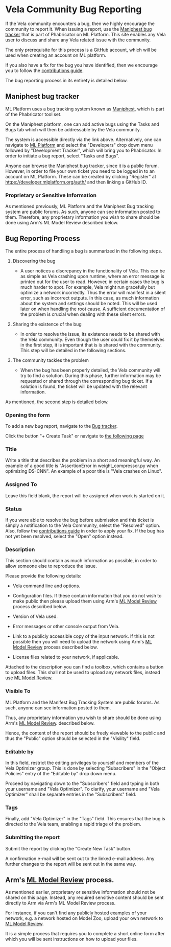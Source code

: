 # Vela Community Bug Reporting

If the Vela community encounters a bug, then we highly encourage the community
to report it. When issuing a report, use the
[Maniphest bug tracker](https://developer.mlplatform.org/maniphest/)
that is part of Phabricator on ML Platform. This site enables any Vela user to
discuss and share any Vela related issue with the community.

The only prerequisite for this process is a GitHub account, which will be used
when creating an account on ML platform.

If you also have a fix for the bug you have identified, then we encourage
you to follow the [contributions guide](CONTRIBUTIONS.md).

The bug reporting process in its entirety is detailed below.

## Maniphest bug tracker

ML Platform uses a bug tracking system known as
[Maniphest](https://developer.mlplatform.org/maniphest/),
which is part of the Phabricator tool set.

On the Maniphest platform, one can add active bugs using the Tasks and Bugs
tab which will then be addressable by the Vela community.

The system is accessible directly via the link above. Alternatively, one can
navigate to [ML Platform](https://mlplatform.org) and select the "Developers"
drop down menu followed by "Development Tracker", which will bring you to
Phabricator. In order to initiate a bug report, select "Tasks and Bugs".

Anyone can browse the Maniphest bug tracker, since it is a public forum.
However, in order to file your own ticket you need to be logged in
to an account on ML Platform. These can be created by clicking "Register" at
<https://developer.mlplatform.org/auth/> and then linking a GitHub ID.

### Proprietary or Sensitive Information

As mentioned previously, ML Platform and the Maniphest Bug tracking system
are public forums. As such, anyone can see information posted to them.
Therefore, any proprietary information you wish to share should be done using
Arm's ML Model Review described below.

## Bug Reporting Process

The entire process of handling a bug is summarized in the following steps.

1. Discovering the bug
    * A user notices a discrepancy in the functionality of Vela.
    This can be as simple as Vela crashing upon runtime,
    where an error message is printed out for the user to read.
    However, in certain cases the bug is much harder to spot.
    For example, Vela might run gracefully but optimize a network incorrectly.
    Thus the error will manifest in a silent error, such as incorrect outputs.
    In this case, as much information about the system and settings
    should be noted. This will be used later on when handling the root cause.
    A sufficient documentation of the problem is crucial when dealing with
    these silent errors.

2. Sharing the existence of the bug
    * In order to resolve the issue, its existence needs to be shared
    with the Vela community.  Even though the user could fix it by themselves
    in the first step, it is important that is is shared with the community.
    This step will be detailed in the following sections.

3. The community tackles the problem
    * When the bug has been properly detailed, the Vela community will try to
    find a solution. During this phase, further information may be requested
    or shared through the corresponding bug ticket. If a solution is found,
    the ticket will be updated with the relevant information.

As mentioned, the second step is detailed below.

### Opening the form

To add a new bug report, navigate to the
[Bug tracker](https://developer.mlplatform.org/maniphest/).

Click the button "+ Create Task" or navigate to
[the following page](https://developer.mlplatform.org/maniphest/task/edit/form/default/)

### Title

Write a title that describes the problem in a short and meaningful way.
An example of a good title is "AssertionError in weight_compressor.py
when optimizing DS-CNN". An example of a poor title is "Vela crashes on Linux".

### Assigned To

Leave this field blank, the report will be assigned when work is started on it.

### Status

If you were able to resolve the bug before submission and this ticket is simply
a notification to the Vela Community, select the "Resolved" option. Also,
follow the [contributions guide](CONTRIBUTIONS.md) in order to apply your fix.
If the bug has not yet been resolved, select the "Open" option instead.

### Description

This section should contain as much information as possible,
in order to allow someone else to reproduce the issue.

Please provide the following details:

- Vela command line and options.

- Configuration files. If these contain information that you
do not wish to make public then please upload them using Arm's
[ML Model Review](https://www.arm.com/resources/contact-us/ml-model-review)
process described below.

- Version of Vela used.

- Error messages or other console output from Vela.

- Link to a publicly accessible copy of the input network.
If this is not possible then you will need to upload the network using Arm's
[ML Model Review](https://www.arm.com/resources/contact-us/ml-model-review)
process described below.

- License files related to your network, if applicable.

Attached to the description you can find a toolbox, which contains a button to
upload files. This shall not be used to upload any network files, instead use
[ML Model Review](https://www.arm.com/resources/contact-us/ml-model-review).

### Visible To

ML Platform and the Manifest Bug Tracking System are public forums.
As such, anyone can see information posted to them.

Thus, any proprietary information you wish to share should be done using Arm's
[ML Model Review](https://www.arm.com/resources/contact-us/ml-model-review).
described below.

Hence, the content of the report should be freely viewable to the public
and thus the "Public" option should be selected in the "Visility" field.

### Editable by

In this field, restrict the editing privileges to yourself and members of the
Vela Optimizer group. This is done by selecting "Subscribers" in the
"Object Policies" entry of the "Editable by" drop down menu.

Proceed by navigating down to the "Subscribers" field and typing in both your
username and "Vela Optimizer". To clarify, your username and "Vela Optimizer"
shall be separate entries in the "Subscribers" field.

### Tags

Finally, add "Vela Optimizer" in the "Tags" field. This ensures that the bug
is directed to the Vela team, enabling a rapid triage of the problem.

### Submitting the report

Submit the report by clicking the "Create New Task" button.

A confirmation e-mail will be sent out to the linked e-mail address.
Any further changes to the report will be sent out in the same way.

## Arm's [ML Model Review](https://www.arm.com/resources/contact-us/ml-model-review) process.

As mentioned earlier, proprietary or sensitive information should not be shared
on this page.
Instead, any required sensitive content should be sent directly to Arm via
Arm's ML Model Review process.

For instance, if you can't find any publicly hosted examples of your network,
e.g. a network hosted on Model Zoo, upload your own network to
[ML Model Review](https://www.arm.com/resources/contact-us/ml-model-review).

It is a simple process that requires you to complete a short online form
after which you will be sent instructions on how to upload your files.